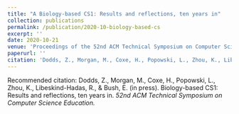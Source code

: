```yaml
---
title: "A Biology-based CS1: Results and reflections, ten years in"
collection: publications
permalink: /publication/2020-10-biology-based-cs
excerpt: ''
date: 2020-10-21
venue: 'Proceedings of the 52nd ACM Technical Symposium on Computer Science Education'
paperurl: ''
citation: 'Dodds, Z., Morgan, M., Coxe, H., Popowski, L., Zhou, K., Libeskind-Hadas, R., & Bush, E. (in press). Biology-based CS1: Results and reflections, ten years in. *52nd ACM Technical Symposium on Computer Science Education.*'
---
```



<!-- [Download paper here](http://academicpages.github.io/files/paper3.pdf) -->

Recommended citation: Dodds, Z., Morgan, M., Coxe, H., Popowski, L., Zhou, K., Libeskind-Hadas, R., & Bush, E. (in press). Biology-based CS1: Results and reflections, ten years in. *52nd ACM Technical Symposium on Computer Science Education.*
